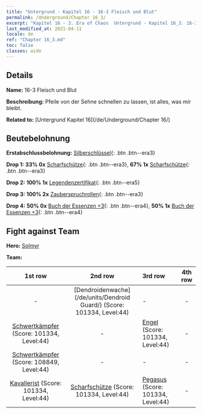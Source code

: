 ```yaml
---
title: "Untergrund - Kapitel 16 - 16-3 Fleisch und Blut"
permalink: /Underground/Chapter 16_3/
excerpt: "Kapitel 16 - 3. Era of Chaos  Untergrund - Kapitel 16_3. 16-3 Fleisch und Blut"
last_modified_at: 2021-04-11
locale: de
ref: "Chapter 16_3.md"
toc: false
classes: wide
---
```


## Details

 **Name:** 16-3 Fleisch und Blut

 **Beschreibung:** Pfeile von der Sehne schnellen zu lassen, ist alles, was mir bleibt.

 **Related to:** [Untergrund Kapitel 16](/de/Underground/Chapter 16/)

## Beutebelohnung

 **Erstabschlussbelohnung:** [Silberschlüssel](/de/Items/con_693/){: .btn .btn--era3}

 **Drop 1:** **33% 0x** [Scharfschütze](/de/Items/unt_191/){: .btn .btn--era3}, **67% 1x** [Scharfschütze](/de/Items/unt_191/){: .btn .btn--era3}

 **Drop 2:** **100% 1x** [Legendenzertifikat](/de/Items/mat_67/){: .btn .btn--era5}

 **Drop 3:** **100% 2x** [Zauberspruchrollen](/de/Items/con_694/){: .btn .btn--era3}

 **Drop 4:** **50% 0x** [Buch der Essenzen +3](/de/Items/mat_60/){: .btn .btn--era4}, **50% 1x** [Buch der Essenzen +3](/de/Items/mat_60/){: .btn .btn--era4}


## Fight against Team
 **Hero:** [Solmyr](/de/heroes/Solmyr/)

 **Team:**


  | 1st row | 2nd row | 3rd row | 4th row |
  |:----:|:----:|:----|:----:|
  | - | [Dendroidenwache](/de/units/Dendroid Guard/) (Score: 101334, Level:44)  | - | - |
  | [Schwertkämpfer](/de/units/Swordsman/) (Score: 101334, Level:44)  | - | [Engel](/de/units/Angel/) (Score: 101334, Level:44)  | - |
  | [Schwertkämpfer](/de/units/Swordsman/) (Score: 108849, Level:44)  | - | - | - |
  | [Kavallerist](/de/units/Cavalier/) (Score: 101334, Level:44)  | [Scharfschütze](/de/units/Marksman/) (Score: 101334, Level:44)  | [Pegasus](/de/units/Pegasus/) (Score: 101334, Level:44)  | - |


